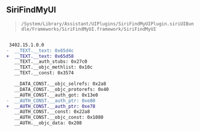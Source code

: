 ## SiriFindMyUI

> `/System/Library/Assistant/UIPlugins/SiriFindMyUIPlugin.siriUIBundle/Frameworks/SiriFindMyUI.framework/SiriFindMyUI`

```diff

 3402.15.1.0.0
-  __TEXT.__text: 0x65d4c
+  __TEXT.__text: 0x65d58
   __TEXT.__auth_stubs: 0x27c0
   __TEXT.__objc_methlist: 0x10c
   __TEXT.__const: 0x3574

   __DATA_CONST.__objc_selrefs: 0x2a8
   __DATA_CONST.__objc_protorefs: 0x40
   __AUTH_CONST.__auth_got: 0x13e0
-  __AUTH_CONST.__auth_ptr: 0xe80
+  __AUTH_CONST.__auth_ptr: 0xe78
   __AUTH_CONST.__const: 0x22a8
   __AUTH_CONST.__objc_const: 0x1080
   __AUTH.__objc_data: 0x208

```
